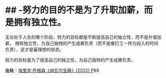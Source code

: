   # \## -努力的目的不是为了升职加薪，而是拥有独立性。

无论处于人生的哪个阶段，努力的目标都是不断提高自己的独立性，而不是升值加薪。
拥有独立性，为自己独特的产生成果负责（而不是像打工一样为投入的时间负责），这才是最理想的状态。

努力的目标是为了提高自己的独立性，为自己独特的产生成果负责。

**出处**：[埃里克·乔根森《纳瓦尔宝典》(2022) P](zotero://select/library/items/YFDRE2WS)89

